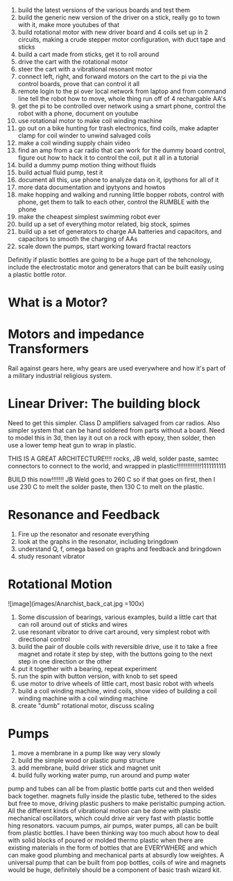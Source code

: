 1. build the latest versions of the various boards and test them
2. build the generic new version of the driver on a stick, really go to town with it, make more youtubes of that
3. build rotational motor with new driver board and 4 coils set up in 2 circuits, making a crude stepper motor configuration, with duct tape and sticks
4. build a cart made from sticks, get it to roll around
5. drive the cart with the rotational motor
6. steer the cart with a vibrational resonant motor
7. connect left, right, and forward motors on the cart to the pi via the control boards, prove that can control it all
8. remote login to the pi over local network from laptop and from command line tell the robot how to move, whole thing run off of 4 rechargable AA's
9. get the pi to be controlled over network using a smart phone, control the robot with a phone, document on youtube
10. use rotational motor to make coil winding machine
11. go out on a bike hunting for trash electronics, find coils, make adapter clamp for coil winder to unwind salvaged coils
12. make a coil winding supply chain video
13. find an amp from a car radio that can work for the dummy board control, figure out how to hack it to control the coil, put it all in a tutorial
14. build a dummy pump motion thing without fluids
15. build actual fluid pump, test it
16. document all this, use phone to analyze data on it, ipythons for all of it
17. more data documentation and ipytyons and howtos
18. make hopping and walking and running little bopper robots, control with phone, get them to talk to each other, control the RUMBLE with the phone
19. make the cheapest simplest swimming robot ever
20. build up a set of everything motor related, big stock, spimes
21. build up a set of generators to charge AA batteries and capacitors, and capacitors to smooth the charging of AAs
22. scale down the pumps, start working toward fractal reactors

Definitly if plastic bottles are going to be a huge part of the tehcnology, include the electrostatic motor and generators that can be built easily using a plastic bottle rotor.

# What is a Motor?

# Motors and impedance Transformers

Rail against gears here, why gears are used everywhere and how it's part of a military industrial religious system.  

# Linear Driver: The building block

Need to get this simpler.  Class D amplifiers salvaged from car radios.  Also simpler system that can be hand soldered from parts without a board.  Need to model this in 3d, then lay it out on a rock with epoxy, then solder, then use a lower temp heat gun to wrap in plastic.  

THIS IS A GREAT ARCHITECTURE!!!!  rocks, JB weld, solder paste, samtec connectors to connect to the world, and wrapped in plastic!!!!!!!!!!!!!!1111111111

BUILD this now!!!!!!! JB Weld goes to 260 C so if that goes on first, then I use 230 C to melt the solder paste, then 130 C to melt on the plastic.  

# Resonance and Feedback

1. Fire up the resonator and resonate everything
2. look at the graphs in the resonator, including bringdown
3. understand Q, f, omega based on graphs and feedback and bringdown 
4. study resonant vibrator

# Rotational Motion
![image](images/Anarchist_back_cat.jpg =100x) 

1. Some discussion of bearings, various examples, build a little cart that can roll around out of sticks and wires
2. use resonant vibrator to drive cart around, very simplest robot with directional control 
3. build the pair of double coils with reversible drive, use it to take a free magnet and rotate it step by step, with the buttons going to the next step in one direction or the other
4. put it together with a bearing, repeat experiment
5. run the spin with button version, with knob to set speed
6. use motor to drive wheels of little cart, most basic robot with wheels
7. build a coil winding machine, wind coils, show video of building a coil winding machine with a coil winding machine
8. create "dumb" rotational motor, discuss scaling


# Pumps

1. move a membrane in a pump like way very slowly
2. build the simple wood or plastic pump structure
3. add membrane, build driver stick and magnet unit
4. build fully working water pump, run around and pump water


 pump and tubes can all be from plastic bottle parts cut and then welded back together.  magnets fully inside the plastic tube, tethered to the sides but free to move, driving plastic pushers to make peristaltic pumping action.  All the different kinds of vibrational motion can be done with plastic mechanical oscillators, which could drive air very fast with plastic bottle hing resonators.  vacuum pumps, air pumps, water pumps, all can be built from plastic bottles.  I have been thinking way too much about how to deal with solid blocks of poured or molded thermo plastic when there are existing materials in the form of bottles that are EVERYWHERE and which can make good plumbing and mechanical parts at absurdly low weightes.  A universal pump that can be built from pop bottles, coils of wire and magnets would be huge, definitely should be a component of basic trash wizard kit.  

